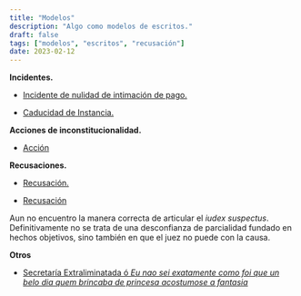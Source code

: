 ```yaml
---
title: "Modelos"
description: "Algo como modelos de escritos."
draft: false
tags: ["modelos", "escritos", "recusación"]
date: 2023-02-12
---
```



**Incidentes.**

- [Incidente de nulidad de intimación de pago.](https://bafybeiclyzcvvpgeeks5tcbnkpqxgcwvvk4vz5zx2b55yew4un5nbriwfa.ipfs.nftstorage.link)

- [Caducidad de Instancia.](https://bafkreierrkolvnum3mtbt6cocifrjyus6aahvgzm4afzjiz5fl7jvmgi4i.ipfs.nftstorage.link/)


**Acciones de inconstitucionalidad.**

- [Acción](/content/posts/img/main.pdf)

**Recusaciones.**

- [Recusación.](https://meridian.0007407.xyz/Recusacion.pdf)

- [Recusación](https://bafybeie27ygfdnp6uh5efxihcf7qwhet7misjbmdl3r6qrzgfasg4f6gtm.ipfs.nftstorage.link/)

Aun no encuentro la manera correcta de articular el _iudex suspectus_. Definitivamente no se trata de una desconfianza de parcialidad fundado en hechos objetivos, sino también en que el juez no puede con la causa.

**Otros**

- [Secretaría Extraliminatada ó _Eu nao sei exatamente como foi que un belo dia quem brincaba de princesa acostumose a fantasia_](https://bafybeiawlxlffqyp2y7jn2bjqgz23nfdhqr6jmt4jir6hmj5bxnuiddvre.ipfs.nftstorage.link/)



